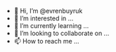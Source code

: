 - 👋 Hi, I’m @evrenbuyruk
- 👀 I’m interested in ...
- 🌱 I’m currently learning ...
- 💞️ I’m looking to collaborate on ...
- 📫 How to reach me ...

<!---
evrenbuyruk/evrenbuyruk is a ✨ special ✨ repository because its `README.md` (this file) appears on your GitHub profile.
You can click the Preview link to take a look at your changes.
--->
